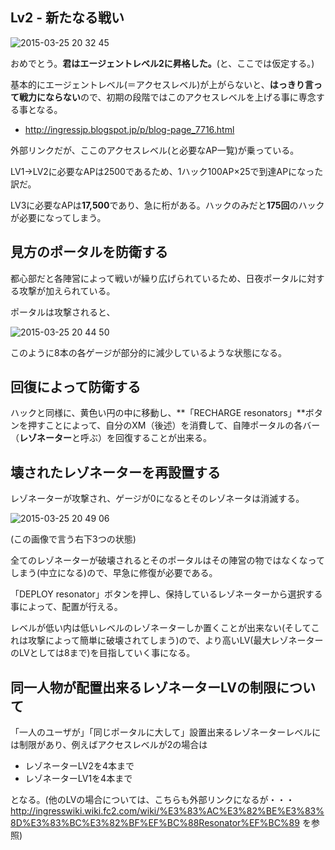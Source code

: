 ## Lv2 - 新たなる戦い

![2015-03-25 20 32 45](https://cloud.githubusercontent.com/assets/3695092/6823716/2694b386-d32e-11e4-8251-44030a36e7e0.png)

おめでとう。**君はエージェントレベル2に昇格した。**(と、ここでは仮定する。)

基本的にエージェントレベル(＝アクセスレベル)が上がらないと、**はっきり言って戦力にならない**ので、初期の段階ではこのアクセスレベルを上げる事に専念する事となる。

* http://ingressjp.blogspot.jp/p/blog-page_7716.html

外部リンクだが、ここのアクセスレベル(と必要なAP一覧)が乗っている。

LV1→LV2に必要なAPは2500であるため、1ハック100AP×25で到達APになった訳だ。

LV3に必要なAPは**17,500**であり、急に桁がある。ハックのみだと**175回**のハックが必要になってしまう。

## 見方のポータルを防衛する

都心部だと各陣営によって戦いが繰り広げられているため、日夜ポータルに対する攻撃が加えられている。

ポータルは攻撃されると、

![2015-03-25 20 44 50](https://cloud.githubusercontent.com/assets/3695092/6823884/cc55fe78-d32f-11e4-9518-4d9a9c5ed059.png)

このように8本の各ゲージが部分的に減少しているような状態になる。

## 回復によって防衛する

ハックと同様に、黄色い円の中に移動し、**「RECHARGE resonators」**ボタンを押すことによって、自分のXM（後述）を消費して、自陣ポータルの各バー（**レゾネーター**と呼ぶ）を回復することが出来る。

## 壊されたレゾネーターを再設置する

レゾネーターが攻撃され、ゲージが0になるとそのレゾネータは消滅する。

![2015-03-25 20 49 06](https://cloud.githubusercontent.com/assets/3695092/6823947/6a25e028-d330-11e4-9abe-70376fa648ea.png)

(この画像で言う右下3つの状態)

全てのレゾネーターが破壊されるとそのポータルはその陣営の物ではなくなってしまう(中立になる)ので、早急に修復が必要である。

「DEPLOY resonator」ボタンを押し、保持しているレゾネーターから選択する事によって、配置が行える。

レベルが低い内は低いレベルのレゾネーターしか置くことが出来ない(そしてこれは攻撃によって簡単に破壊されてしまう)ので、より高いLV(最大レゾネーターのLVとしては8まで)を目指していく事になる。

## 同一人物が配置出来るレゾネーターLVの制限について

「一人のユーザが」「同じポータルに大して」設置出来るレゾネーターレベルには制限があり、例えばアクセスレベルが2の場合は

* レゾネーターLV2を4本まで
* レゾネーターLV1を4本まで
 
となる。(他のLVの場合については、こちらも外部リンクになるが・・・ http://ingresswiki.wiki.fc2.com/wiki/%E3%83%AC%E3%82%BE%E3%83%8D%E3%83%BC%E3%82%BF%EF%BC%88Resonator%EF%BC%89 を参照)
